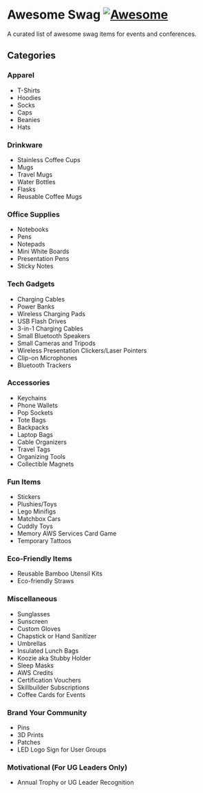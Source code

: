# Awesome Swag [![Awesome](https://awesome.re/badge.svg)](https://awesome.re)

A curated list of awesome swag items for events and conferences.

## Categories

### Apparel
- T-Shirts
- Hoodies
- Socks
- Caps
- Beanies
- Hats

### Drinkware
- Stainless Coffee Cups
- Mugs
- Travel Mugs
- Water Bottles
- Flasks
- Reusable Coffee Mugs

### Office Supplies
- Notebooks
- Pens
- Notepads
- Mini White Boards
- Presentation Pens
- Sticky Notes

### Tech Gadgets
- Charging Cables
- Power Banks
- Wireless Charging Pads
- USB Flash Drives
- 3-in-1 Charging Cables
- Small Bluetooth Speakers
- Small Cameras and Tripods
- Wireless Presentation Clickers/Laser Pointers
- Clip-on Microphones
- Bluetooth Trackers

### Accessories
- Keychains
- Phone Wallets
- Pop Sockets
- Tote Bags
- Backpacks
- Laptop Bags
- Cable Organizers
- Travel Tags
- Organizing Tools
- Collectible Magnets

### Fun Items
- Stickers
- Plushies/Toys
- Lego Minifigs
- Matchbox Cars
- Cuddly Toys
- Memory AWS Services Card Game
- Temporary Tattoos

### Eco-Friendly Items
- Reusable Bamboo Utensil Kits
- Eco-friendly Straws

### Miscellaneous
- Sunglasses
- Sunscreen
- Custom Gloves
- Chapstick or Hand Sanitizer
- Umbrellas
- Insulated Lunch Bags
- Koozie aka Stubby Holder
- Sleep Masks
- AWS Credits
- Certification Vouchers
- Skillbuilder Subscriptions
- Coffee Cards for Events

### Brand Your Community
- Pins
- 3D Prints
- Patches
- LED Logo Sign for User Groups

### Motivational (For UG Leaders Only)
- Annual Trophy or UG Leader Recognition
